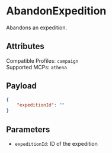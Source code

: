 # AbandonExpedition
Abandons an expedition.

## Attributes
Compatible Profiles: `campaign`  
Supported MCPs: `athena`

## Payload
```json
{
    "expeditionId": ""
}
```

## Parameters
- `expeditionId`: ID of the expedition